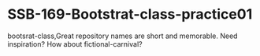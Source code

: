 # SSB-169-Bootstrat-class-practice01
bootsrat-class,Great repository names are short and memorable. Need inspiration? How about fictional-carnival?
